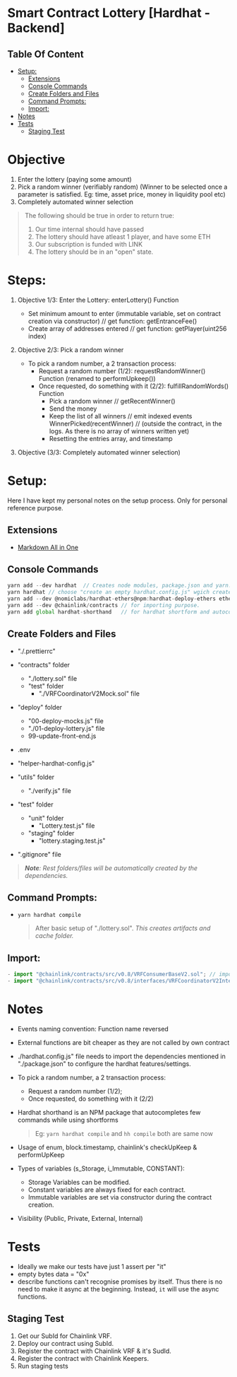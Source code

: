 # Smart Contract Lottery [Hardhat - Backend]

## Table Of Content

- [Setup:](#setup)
  - [Extensions](#extensions)
  - [Console Commands](#console-commands)
  - [Create Folders and Files](#create-folders-and-files)
  - [Command Prompts:](#command-prompts)
  - [Import:](#import)
- [Notes](#notes)
- [Tests](#tests)
  - [Staging Test](#staging-test)

# Objective

1. Enter the lottery (paying some amount)
2. Pick a random winner (verifiably random) (Winner to be selected once a parameter is satisfied. Eg: time, asset price, money in liquidity pool etc)
3. Completely automated winner selection

> The following should be true in order to return true:
>
> 1.  Our time internal should have passed
> 2.  The lottery should have atleast 1 player, and have some ETH
> 3.  Our subscription is funded with LINK
> 4.  The lottery should be in an "open" state.

# Steps:

1. Objective 1/3: Enter the Lottery: enterLottery() Function

   - Set minimum amount to enter (immutable variable, set on contract creation via constructor) // get function: getEntranceFee()
   - Create array of addresses entered // get function: getPlayer(uint256 index)

2. Objective 2/3: Pick a random winner

   - To pick a random number, a 2 transaction process:
     - Request a random number (1/2): requestRandomWinner() Function (renamed to performUpkeep())
     - Once requested, do something with it (2/2): fulfillRandomWords() Function
       - Pick a random winner // getRecentWinner()
       - Send the money
       - Keep the list of all winners // emit indexed events WinnerPicked(recentWinner) // (outside the contract, in the logs. As there is no array of winners written yet)
       - Resetting the entries array, and timestamp

3. Objective (3/3: Completely automated winner selection)

# Setup:

Here I have kept my personal notes on the setup process. Only for personal reference purpose.

## Extensions

- [Markdown All in One](https://marketplace.visualstudio.com/items?itemName=yzhang.markdown-all-in-one "Third-party Markdown extension")

## Console Commands

```js
yarn add --dev hardhat  // Creates node modules, package.json and yarn.lock files
yarn hardhat // choose "create an empty hardhat.config.js" wgich creates hardhat.config.js file
yarn add --dev @nomiclabs/hardhat-ethers@npm:hardhat-deploy-ethers ethers @nomiclabs/hardhat-etherscan @nomiclabs/hardhat-waffle chai ethereum-waffle hardhat hardhat-contract-sizer hardhat-deploy hardhat-gas-reporter prettier prettier-plugin-solidity solhint solidity-coverage dotenv // upto the dev to choose the tools/dependencies
yarn add --dev @chainlink/contracts // for importing purpose.
yarn add global hardhat-shorthand   // for hardhat shortform and autocompletion
```

## Create Folders and Files

- "./.prettierrc"
- "contracts" folder

  - "./lottery.sol" file
  - "test" folder
    - "./VRFCoordinatorV2Mock.sol" file

- "deploy" folder
  - "00-deploy-mocks.js" file
  - "./01-deploy-lottery.js" file
  - 99-update-front-end.js
- .env
- "helper-hardhat-config.js"
- "utils" folder
  - "./verify.js" file
- "test" folder
  - "unit" folder
    - "Lottery.test.js" file
  - "staging" folder
    - "lottery.staging.test.js"
- ".gitignore" file

> _**Note**: Rest folders/files will be automatically created by the dependencies._

## Command Prompts:

- `yarn hardhat compile`

  > After basic setup of "./lottery.sol". _This creates artifacts and cache folder._

## Import:

```js
- import "@chainlink/contracts/src/v0.8/VRFConsumerBaseV2.sol"; // importing for chainlink varifiable randomness scripts
- import "@chainlink/contracts/src/v0.8/interfaces/VRFCoordinatorV2Interface.sol"; // importing interface
```

# Notes

- Events naming convention: Function name reversed
- External functions are bit cheaper as they are not called by own contract
- ./hardhat.config.js" file needs to import the dependencies mentioned in "./package.json" to configure the hardhat features/settings.

- To pick a random number, a 2 transaction process:

  - Request a random number (1/2);
  - Once requested, do something with it (2/2)

- Hardhat shorthand is an NPM package that autocompletes few commands while using shortforms

  > Eg: `yarn hardhat compile` and `hh compile` both are same now

- Usage of enum, block.timestamp, chainlink's checkUpKeep & performUpKeep
- Types of variables (s_Storage, i_Immutable, CONSTANT):

  - Storage Variables can be modified.
  - Constant variables are always fixed for each contract.
  - Immutable variables are set via constructor during the contract creation.

- Visibility (Public, Private, External, Internal)

# Tests

- Ideally we make our tests have just 1 assert per "it"
- empty bytes data = "0x"
- describe functions can't recognise promises by itself. Thus there is no need to make it async at the beginning.
  Instead, `it` will use the async functions.

## Staging Test

1. Get our SubId for Chainlink VRF.
2. Deploy our contract using SubId.
3. Register the contract with Chainlink VRF & it's SudId.
4. Register the contract with Chainlink Keepers.
5. Run staging tests
